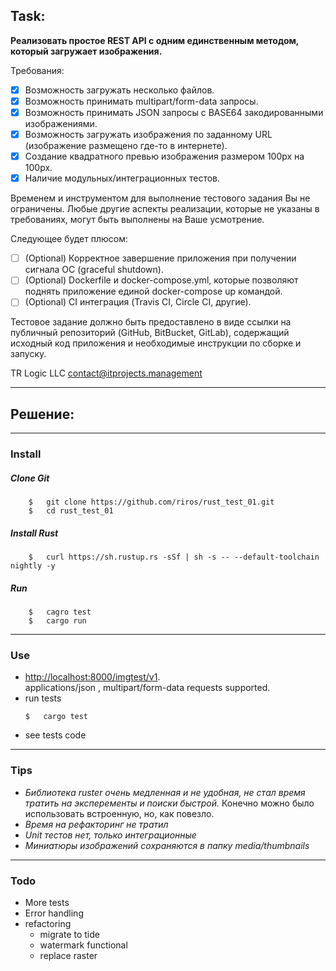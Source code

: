Task:
-------

**Реализовать простое REST API с одним единственным методом, который загружает изображения.**


Требования:
- [X] Возможность загружать несколько файлов.
- [X] Возможность принимать multipart/form-data запросы.
- [X] Возможность принимать JSON запросы с BASE64 закодированными изображениями.
- [X] Возможность загружать изображения по заданному URL (изображение размещено где-то в интернете).
- [X] Создание квадратного превью изображения размером 100px на 100px.
- [X] Наличие модульных/интеграционных тестов.

Временем и инструментом для выполнение тестового задания Вы не ограничены.
 Любые другие аспекты реализации, которые не указаны в требованиях, могут быть выполнены на Ваше усмотрение.

Следующее будет плюсом:
- [ ] \(Optional) Корректное завершение приложения при получении сигнала ОС (graceful shutdown).
- [ ] \(Optional) Dockerfile и docker-compose.yml, которые позволяют поднять приложение единой docker-compose up командой.
- [ ] \(Optional) CI интеграция (Travis CI, Circle CI, другие).

Тестовое задание должно быть предоставлено в виде ссылки на публичный репозиторий (GitHub, BitBucket, GitLab),
 содержащий исходный код приложения и необходимые инструкции по сборке и запуску.


TR Logic LLC <contact@itprojects.management>

___
## Решение:

___
### Install

##### Clone Git
```
    $   git clone https://github.com/riros/rust_test_01.git
    $   cd rust_test_01
```
##### Install Rust
```
    $   curl https://sh.rustup.rs -sSf | sh -s -- --default-toolchain nightly -y
```
##### Run 
```
    $   cagro test
    $   cargo run
```


----
### Use
- [http://localhost:8000/imgtest/v1](http://localhsot:8000/imgtest/v1).  
    applications/json , multipart/form-data requests supported.  
- run tests
    ```
    $   cargo test
    ```
- see tests code
___
### Tips
- *Библиотека ruster очень медленная и не удобная, не стал время тратить на эксперементы и поиски быстрой.*
    Конечно можно было использовать встроенную, но, как повезло.  
- *Время на рефакторинг не тратил*
- *Unit тестов нет, только интеграционные*
- *Миниатюры изображений сохраняются в папку media/thumbnails*

---
### Todo
- More tests
- Error handling
- refactoring
  - migrate to tide
  - watermark functional
  - replace raster
